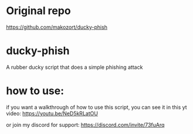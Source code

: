 # Original repo
https://github.com/makozort/ducky-phish

# ducky-phish
A rubber ducky script that does a simple phishing attack



# how to use:

if you want a walkthrough of how to use this script, you can see it in this yt video:
https://youtu.be/NeD5kRLatOU

or join my discord for support:
https://discord.com/invite/73fuArq
